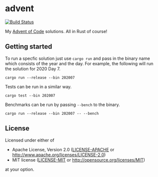# advent

[![Build Status](https://img.shields.io/github/workflow/status/rossmacarthur/advent/build/master)](https://github.com/rossmacarthur/advent/actions?query=workflow%3Abuild)

My [Advent of Code](https://adventofcode.com) solutions. All in Rust of course!

## Getting started

To run a specfic solution just use `cargo run` and pass in the binary name which
consists of the year and the day. For example, the following will run the
solution for 2020 Day 7.

```
cargo run --release --bin 202007
```

Tests can be run in a similar way.

```
cargo test --bin 202007
```

Benchmarks can be run by passing `--bench` to the binary.

```
cargo run --release --bin 202007 -- --bench
```

## License

Licensed under either of

- Apache License, Version 2.0 ([LICENSE-APACHE](LICENSE-APACHE) or
  http://www.apache.org/licenses/LICENSE-2.0)
- MIT license ([LICENSE-MIT](LICENSE-MIT) or http://opensource.org/licenses/MIT)

at your option.
